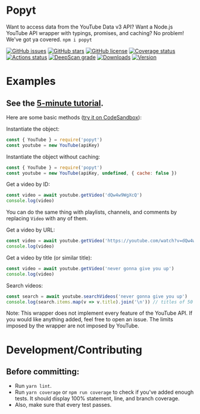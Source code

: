 # Popyt
Want to access data from the YouTube Data v3 API? Want a Node.js YouTube API wrapper with typings, promises, and caching? No problem! We've got ya covered. `npm i popyt`

[![GitHub issues](https://img.shields.io/github/issues/jasonhaxstuff/popyt.svg)](https://github.com/jasonhaxstuff/popyt/issues)
[![GitHub stars](https://img.shields.io/github/stars/jasonhaxstuff/popyt.svg)](https://github.com/jasonhaxstuff/popyt/stargazers)
[![GitHub license](https://img.shields.io/github/license/jasonhaxstuff/popyt.svg)](https://github.com/jasonhaxstuff/popyt/blob/master/LICENSE)
[![Coverage status](https://codecov.io/gh/brandonbothell/popyt/branch/master/graph/badge.svg?token=OAV13MIW6S)](https://codecov.io/gh/brandonbothell/popyt)
[![Actions status](https://github.com/jasonhaxstuff/popyt/workflows/Test/badge.svg)](https://github.com/jasonhaxstuff/popyt/actions)
[![DeepScan grade](https://deepscan.io/api/teams/13038/projects/16072/branches/335663/badge/grade.svg)](https://deepscan.io/dashboard#view=project&tid=13038&pid=16072&bid=335663)
[![Downloads](https://img.shields.io/npm/dt/popyt.svg)](https://www.npmjs.com/package/popyt)
[![Version](https://img.shields.io/npm/v/popyt.svg)](https://www.npmjs.com/package/popyt)

# Examples
## See the [5-minute tutorial](https://brandonbothell.github.io/popyt/docs/tutorial/intro).
Here are some basic methods ([try it on CodeSandbox](https://codesandbox.io/p/sandbox/polished-fast-jmqlfq?file=%2Findex.js%3A4%2C1)):

Instantiate the object:

```js
const { YouTube } = require('popyt')
const youtube = new YouTube(apiKey)
```

Instantiate the object without caching:

```js
const { YouTube } = require('popyt')
const youtube = new YouTube(apiKey, undefined, { cache: false })
```

Get a video by ID:

```js
const video = await youtube.getVideo('dQw4w9WgXcQ')
console.log(video)
```

You can do the same thing with playlists, channels, and comments by replacing `Video` with any of them.  

Get a video by URL:

```js
const video = await youtube.getVideo('https://youtube.com/watch?v=dQw4w9WgXcQ')
console.log(video)
```

Get a video by title (or similar title):

```js
const video = await youtube.getVideo('never gonna give you up')
console.log(video)
```

Search videos:

```js
const search = await youtube.searchVideos('never gonna give you up')
console.log(search.items.map(v => v.title).join('\n')) // titles of 50 beautiful videos
```

Note: This wrapper does not implement every feature of the YouTube API. If you would like anything added, feel free to open an issue. The limits imposed by the wrapper are not imposed by YouTube.

# Development/Contributing
## Before committing:

* Run `yarn lint`.
* Run `yarn coverage` or `npm run coverage` to check if you've added enough tests. It should display 100% statement, line, and branch coverage.
* Also, make sure that every test passes.
